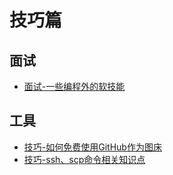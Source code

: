 # 技巧篇

## 面试
* [面试-一些编程外的软技能](./2020-05/2020-05-28/面试-一些编程外的软技能.md)

## 工具
* [技巧-如何免费使用GitHub作为图床](./2020-05/2020-05-30/技巧-如何免费使用GitHub作为图床.md)
* [技巧-ssh、scp命令相关知识点](./2020-06-09/技巧-shell脚本解决ssh、scp命令需要输入密码的问题.md)